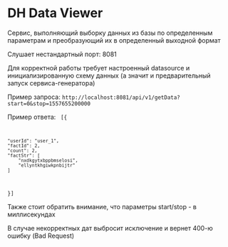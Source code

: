 # DH Data Viewer

Сервис, выполняющий выборку данных из базы по определенным параметрам и преобразующий их в определенный выходной формат

Слушает нестандартный порт: 8081

Для корректной работы требует настроенный datasource и инициализированную схему данных (а значит и предварительный запуск сервиса-генератора)

Пример запроса:
<code>http://localhost:8081/api/v1/getData?start=0&stop=1557655200000</code>

Пример ответа:
<code>
[{

    "userId": "user_1",
    "factId": 2,
    "count": 2,
    "factStr": [
        "nxdkgytxbppbmselosi",
        "ellyntkhgiwkpnbijtr"
    ]
}]
</code>

Также стоит обратить внимание, что параметры start/stop - в миллисекундах


В случае некорректных дат выбросит исключение и вернет 400-ю ошибку (Bad Request)